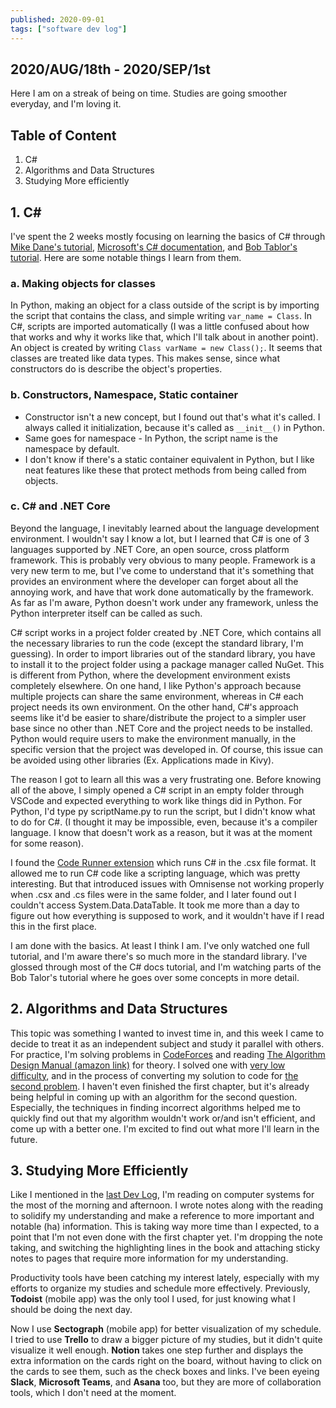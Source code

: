 ```yaml
---
published: 2020-09-01
tags: ["software dev log"]
---
```


## 2020/AUG/18th - 2020/SEP/1st

Here I am on a streak of being on time. Studies are going smoother everyday, and I'm loving it.

## Table of Content

1. C#
2. Algorithms and Data Structures
3. Studying More efficiently

## 1. C#

I've spent the 2 weeks mostly focusing on learning the basics of C# through [Mike Dane's tutorial](https://youtu.be/GhQdlIFylQ8), [Microsoft's C# documentation](https://docs.microsoft.com/en-us/dotnet/csharp/), and [Bob Tablor's tutorial](https://youtu.be/FPeGkedZykA?list=WL). Here are some notable things I learn from them.

### a. Making objects for classes

In Python, making an object for a class outside of the script is by importing the script that contains the class, and simple writing `var_name = Class`. In C#, scripts are imported automatically (I was a little confused about how that works and why it works like that, which I'll talk about in another point). An object is created by writing `Class varName = new Class();`. It seems that classes are treated like data types. This makes sense, since what constructors do is describe the object's properties.

### b. Constructors, Namespace, Static container

- Constructor isn't a new concept, but I found out that's what it's called. I always called it initialization, because it's called as `__init__()` in Python.
- Same goes for namespace - In Python, the script name is the namespace by default.
- I don't know if there's a static container equivalent in Python, but I like neat features like these that protect methods from being called from objects.

### c. C# and .NET Core

Beyond the language, I inevitably learned about the language development environment. I wouldn't say I know a lot, but I learned that C# is one of 3 languages supported by .NET Core, an open source, cross platform framework. This is probably very obvious to many people. Framework is a very new term to me, but I've come to understand that it's something that provides an environment where the developer can forget about all the annoying work, and have that work done automatically by the framework. As far as I'm aware, Python doesn't work under any framework, unless the Python interpreter itself can be called as such.

C# script works in a project folder created by .NET Core, which contains all the necessary libraries to run the code (except the standard library, I'm guessing). In order to import libraries out of the standard library, you have to install it to the project folder using a package manager called NuGet. This is different from Python, where the development environment exists completely elsewhere. On one hand, I like Python's approach because multiple projects can share the same environment, whereas in C# each project needs its own environment. On the other hand, C#'s approach seems like it'd be easier to share/distribute the project to a simpler user base since no other than .NET Core and the project needs to be installed. Python would require users to make the environment manually, in the specific version that the project was developed in. Of course, this issue can be avoided using other libraries (Ex. Applications made in Kivy).

The reason I got to learn all this was a very frustrating one. Before knowing all of the above, I simply opened a C# script in an empty folder through VSCode and expected everything to work like things did in Python. For Python, I'd type py scriptName.py to run the script, but I didn't know what to do for C#. (I thought it may be impossible, even, because it's a compiler language. I know that doesn't work as a reason, but it was at the moment for some reason).

I found the [Code Runner extension](https://marketplace.visualstudio.com/items?itemName=formulahendry.code-runner) which runs C# in the .csx file format. It allowed me to run C# code like a scripting language, which was pretty interesting. But that introduced issues with Omnisense not working properly when .csx and .cs files were in the same folder, and I later found out I couldn't access System.Data.DataTable. It took me more than a day to figure out how everything is supposed to work, and it wouldn't have if I read this in the first place.

I am done with the basics. At least I think I am. I've only watched one full tutorial, and I'm aware there's so much more in the standard library. I've glossed through most of the C# docs tutorial, and I'm watching parts of the Bob Talor's tutorial where he goes over some concepts in more detail.

## 2. Algorithms and Data Structures

This topic was something I wanted to invest time in, and this week I came to decide to treat it as an independent subject and study it parallel with others. For practice, I'm solving problems in [CodeForces](https://codeforces.com/) and reading [The Algorithm Design Manual (amazon link)](https://www.amazon.com/exec/obidos/ASIN/1848000693/thealgorith01-20) for theory. I solved one with [very low difficulty](https://codeforces.com/contest/4/problem/A), and in the process of converting my solution to code for [the second problem](https://codeforces.com/contest/4/problem/B). I haven't even finished the first chapter, but it's already being helpful in coming up with an algorithm for the second question. Especially, the techniques in finding incorrect algorithms helped me to quickly find out that my algorithm wouldn't work or/and isn't efficient, and come up with a better one. I'm excited to find out what more I'll learn in the future.

## 3. Studying More Efficiently

Like I mentioned in the [last Dev Log](./Software%20Dev%20Log%204), I'm reading on computer systems for the most of the morning and afternoon. I wrote notes along with the reading to solidify my understanding and make a reference to more important and notable (ha) information. This is taking way more time than I expected, to a point that I'm not even done with the first chapter yet. I'm dropping the note taking, and switching the highlighting lines in the book and attaching sticky notes to pages that require more information for my understanding.

Productivity tools have been catching my interest lately, especially with my efforts to organize my studies and schedule more effectively. Previously, **Todoist** (mobile app) was the only tool I used, for just knowing what I should be doing the next day.

Now I use **Sectograph** (mobile app) for better visualization of my schedule. I tried to use **Trello** to draw a bigger picture of my studies, but it didn't quite visualize it well enough. **Notion** takes one step further and displays the extra information on the cards right on the board, without having to click on the cards to see them, such as the check boxes and links. I've been eyeing **Slack**, **Microsoft Teams**, and **Asana** too, but they are more of collaboration tools, which I don't need at the moment.
